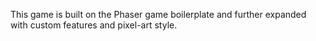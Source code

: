 This game is built on the Phaser game boilerplate and further expanded with custom features and pixel-art style.
